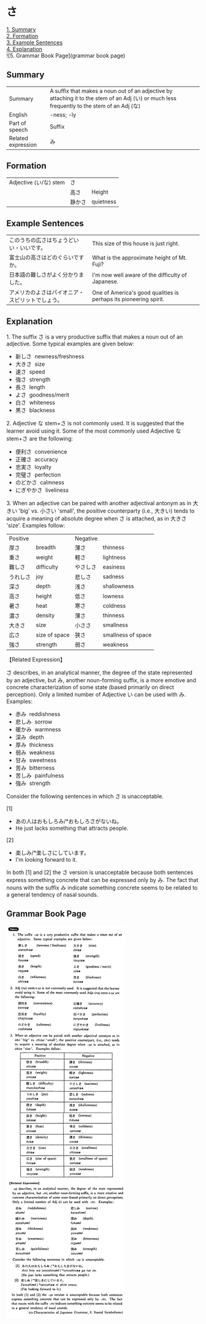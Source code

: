 # さ

[1. Summary](#summary)<br>
[2. Formation](#formation)<br>
[3. Example Sentences](#example-sentences)<br>
[4. Explanation](#explanation)<br>
![5. Grammar Book Page](grammar book page)<br>


## Summary

<table><tr>   <td>Summary</td>   <td>A suffix that makes a noun out of an adjective by attaching it to the stem of an Adj (い) or much less frequently to the stem of an Adj (な)</td></tr><tr>   <td>English</td>   <td>-ness; -ly</td></tr><tr>   <td>Part of speech</td>   <td>Suffix</td></tr><tr>   <td>Related expression</td>   <td>み</td></tr></table>

## Formation

<table class="table"> <tbody><tr class="tr head"> <td class="td"><span>Adjective (い/な) stem</span></td> <td class="td"><span class="concept">さ</span> </td> <td class="td"><span>&nbsp;</span></td> </tr> <tr class="tr"> <td class="td"><span>&nbsp;</span></td> <td class="td"><span>高</span><span class="concept">さ</span> </td> <td class="td"><span>Height</span></td> </tr> <tr class="tr"> <td class="td"><span>&nbsp;</span></td> <td class="td"><span>静か</span><span class="concept">さ</span> </td> <td class="td"><span>quietness</span></td> </tr></tbody></table>

## Example Sentences

<table><tr>   <td>このうちの広さはちょうどいい・いいです。</td>   <td>This size of this house is just right.</td></tr><tr>   <td>富士山の高さはどのぐらいですか。</td>   <td>What is the approximate height of Mt. Fuji?</td></tr><tr>   <td>日本語の難しさがよく分かりました。</td>   <td>I'm now well aware of the difficulty of Japanese.</td></tr><tr>   <td>アメリカのよさはパイオニア・スピリットでしょう。</td>   <td>One of America's good qualities is perhaps its pioneering spirit.</td></tr></table>

## Explanation

<p>1. The suffix <span class="cloze">さ</span> is a very productive suffix that makes a noun out of an adjective. Some typical examples are given below:</p>  <ul> <li>新し<span class="cloze">さ</span>&nbsp;&nbsp;newness/freshness</li>  <div class="divide"></div> <li>大き<span class="cloze">さ</span>&nbsp;&nbsp;size</li> <div class="divide"></div> <li>速<span class="cloze">さ</span>&nbsp;&nbsp;speed</li> <div class="divide"></div> <li>強<span class="cloze">さ</span>&nbsp;&nbsp;strength</li> <div class="divide"></div> <li>長<span class="cloze">さ</span>&nbsp;&nbsp;length</li> <div class="divide"></div> <li>よ<span class="cloze">さ</span>&nbsp;&nbsp;goodness/merit</li> <div class="divide"></div> <li>白<span class="cloze">さ</span>&nbsp;&nbsp;whiteness</li>  <div class="divide"></div> <li>黒<span class="cloze">さ</span>&nbsp;&nbsp;blackness</li> </ul>  <p>2. Adjective な stem+<span class="cloze">さ</span> is not commonly used. It is suggested that the learner avoid using it. Some of the most commonly used Adjective な stem+<span class="cloze">さ</span> are the following:</p>  <ul> <li>便利<span class="cloze">さ</span>&nbsp;&nbsp;convenience</li> <div class="divide"></div>  <li>正確<span class="cloze">さ</span>&nbsp;&nbsp;accuracy</li> <div class="divide"></div> <li>忠実<span class="cloze">さ</span>&nbsp;&nbsp;loyalty</li> <div class="divide"></div> <li>完璧<span class="cloze">さ</span>&nbsp;&nbsp;perfection</li> <div class="divide"></div> <li>のどか<span class="cloze">さ</span>&nbsp;&nbsp;calmness</li> <div class="divide"></div>  <li>にぎやか<span class="cloze">さ</span>&nbsp;&nbsp;liveliness</li> </ul>  <p>3. When an adjective can be paired with another adjectival antonym as in 大きい 'big' vs. 小さい 'small', the positive counterparty (i.e., 大きい) tends to acquire a meaning of absolute degree when <span class="cloze">さ</span> is attached, as in 大き<span class="cloze">さ</span> 'size'. Examples follow:</p>  <table class="table"> <tbody> <tr class="tr"> <td class="td">Positive</td> <td class="td"></td> <td class="td">Negative</td> <td class="td"></td> </tr> <tr class="tr"> <td class="td">厚<span class="cloze">さ</span></td> <td class="td">breadth</td> <td class="td">薄<span class="cloze">さ</span></td> <td class="td">thinness</td> </tr> <tr class="tr"> <td class="td">重<span class="cloze">さ</span></td> <td class="td">weight</td> <td class="td">軽<span class="cloze">さ</span></td> <td class="td">lightness</td> </tr> <tr class="tr"> <td class="td">難し<span class="cloze">さ</span></td> <td class="td">difficulty</td> <td class="td">やさし<span class="cloze">さ</span></td> <td class="td">easiness</td> </tr> <tr class="tr"> <td class="td">うれし<span class="cloze">さ</span></td> <td class="td">joy</td> <td class="td">悲し<span class="cloze">さ</span></td> <td class="td">sadness</td> </tr> <tr class="tr"> <td class="td">深<span class="cloze">さ</span></td> <td class="td">depth</td> <td class="td">浅<span class="cloze">さ</span></td> <td class="td">shallowness</td> </tr> <tr class="tr"> <td class="td">高<span class="cloze">さ</span></td> <td class="td">height</td> <td class="td">低<span class="cloze">さ</span></td> <td class="td">lowness</td> </tr> <tr class="tr"> <td class="td">暑<span class="cloze">さ</span></td> <td class="td">heat</td> <td class="td">寒<span class="cloze">さ</span></td> <td class="td">coldness</td> </tr> <tr class="tr"> <td class="td">濃<span class="cloze">さ</span></td> <td class="td">density</td> <td class="td">薄<span class="cloze">さ</span></td> <td class="td">thinness</td> </tr> <tr class="tr"> <td class="td">大き<span class="cloze">さ</span></td> <td class="td">size</td> <td class="td">小さ<span class="cloze">さ</span></td> <td class="td">smallness</td> </tr> <tr class="tr"> <td class="td">広<span class="cloze">さ</span></td> <td class="td">size of space</td> <td class="td">狭<span class="cloze">さ</span></td> <td class="td">smallness of space</td> </tr> <tr class="tr"> <td class="td">強<span class="cloze">さ</span></td> <td class="td">strength</td> <td class="td">弱<span class="cloze">さ</span></td> <td class="td">weakness</td> </tr> </tbody> </table>  <p>【Related Expression】</p>  <p><span class="cloze">さ</span> describes, in an analytical manner, the degree of the state represented by an adjective, but み, another noun-forming suffix, is a more emotive and concrete characterization of some state (based primarily on direct perception). Only a limited number of Adjective い can be used with み. Examples:</p>  <ul> <li>赤み&nbsp;&nbsp;reddishness</li> <div class="divide"></div> <li>悲しみ&nbsp;&nbsp;sorrow</li> <div class="divide"></div> <li>暖かみ&nbsp;&nbsp;warmness</li>  <div class="divide"></div> <li>深み&nbsp;&nbsp;depth</li> <div class="divide"></div> <li>厚み&nbsp;&nbsp;thickness</li> <div class="divide"></div> <li>弱み&nbsp;&nbsp;weakness</li> <div class="divide"></div> <li>甘み&nbsp;&nbsp;sweetness</li>  <div class="divide"></div> <li>苦み&nbsp;&nbsp;bitterness</li> <div class="divide"></div> <li>苦しみ&nbsp;&nbsp;painfulness</li> <div class="divide"></div>  <li>強み&nbsp;&nbsp;strength</li> </ul>  <p>Consider the following sentences in which <span class="cloze">さ</span> is unacceptable.</p>  <p>[1]</p>  <ul> <li>あの人はおもしろみ/*おもしろ<span class="cloze">さ</span>がないね。</li> <li>He just lacks something that attracts people.</li> </ul>  <p>[2]</p>  <ul> <li>楽しみ/*楽し<span class="cloze">さ</span>にしています。</li> <li>I'm looking forward to it.</li> </ul>  <p>In both [1] and [2] the <span class="cloze">さ</span> version is unacceptable because both sentences express something concrete that can be expressed only by み. The fact that nouns with the suffix み indicate something concrete seems to be related to a general tendency of nasal sounds.</p>

## Grammar Book Page

![](../img/Basicさ.png)

